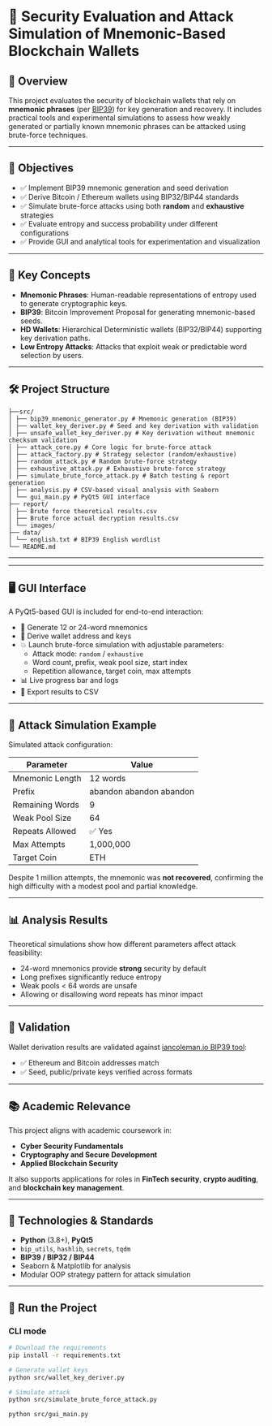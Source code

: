 # 🔐 Security Evaluation and Attack Simulation of Mnemonic-Based Blockchain Wallets

## 📘 Overview

This project evaluates the security of blockchain wallets that rely on **mnemonic phrases** (per [BIP39](https://github.com/bitcoin/bips/blob/master/bip-0039.mediawiki)) for key generation and recovery. It includes practical tools and experimental simulations to assess how weakly generated or partially known mnemonic phrases can be attacked using brute-force techniques.

---

## 🎯 Objectives

- ✅ Implement BIP39 mnemonic generation and seed derivation
- ✅ Derive Bitcoin / Ethereum wallets using BIP32/BIP44 standards
- ✅ Simulate brute-force attacks using both **random** and **exhaustive** strategies
- ✅ Evaluate entropy and success probability under different configurations
- ✅ Provide GUI and analytical tools for experimentation and visualization

---

## 🧠 Key Concepts

- **Mnemonic Phrases**: Human-readable representations of entropy used to generate cryptographic keys.
- **BIP39**: Bitcoin Improvement Proposal for generating mnemonic-based seeds.
- **HD Wallets**: Hierarchical Deterministic wallets (BIP32/BIP44) supporting key derivation paths.
- **Low Entropy Attacks**: Attacks that exploit weak or predictable word selection by users.

---

## 🛠️ Project Structure
```
├──src/
│ ├── bip39_mnemonic_generator.py # Mnemonic generation (BIP39)
│ ├── wallet_key_deriver.py # Seed and key derivation with validation
│ ├── unsafe_wallet_key_deriver.py # Key derivation without mnemonic checksum validation
│ ├── attack_core.py # Core logic for brute-force attack
│ ├── attack_factory.py # Strategy selector (random/exhaustive)
│ ├── random_attack.py # Random brute-force strategy
│ ├── exhaustive_attack.py # Exhaustive brute-force strategy
│ ├── simulate_brute_force_attack.py # Batch testing & report generation
│ ├── analysis.py # CSV-based visual analysis with Seaborn
│ └── gui_main.py # PyQt5 GUI interface
├── report/
│ ├── Brute force theoretical results.csv
│ ├── Brute force actual decryption results.csv
│ └── images/
├── data/
│ └── english.txt # BIP39 English wordlist
└── README.md
```
---


---

## 🖥️ GUI Interface

A PyQt5-based GUI is included for end-to-end interaction:

- 🔐 Generate 12 or 24-word mnemonics
- 🧬 Derive wallet address and keys
- 💥 Launch brute-force simulation with adjustable parameters:
  - Attack mode: `random` / `exhaustive`
  - Word count, prefix, weak pool size, start index
  - Repetition allowance, target coin, max attempts
- 📊 Live progress bar and logs
- 💾 Export results to CSV

---

## 🧪 Attack Simulation Example

Simulated attack configuration:

| Parameter        | Value                          |
|------------------|--------------------------------|
| Mnemonic Length  | 12 words                       |
| Prefix           | abandon abandon abandon        |
| Remaining Words  | 9                              |
| Weak Pool Size   | 64                             |
| Repeats Allowed  | ✅ Yes                         |
| Max Attempts     | 1,000,000                      |
| Target Coin      | ETH                            |

Despite 1 million attempts, the mnemonic was **not recovered**, confirming the high difficulty with a modest pool and partial knowledge.

---

## 📊 Analysis Results

Theoretical simulations show how different parameters affect attack feasibility:

- 24-word mnemonics provide **strong** security by default
- Long prefixes significantly reduce entropy
- Weak pools < 64 words are unsafe
- Allowing or disallowing word repeats has minor impact

---

## 🔎 Validation

Wallet derivation results are validated against [iancoleman.io BIP39 tool](https://iancoleman.io/bip39):

- ✅ Ethereum and Bitcoin addresses match
- ✅ Seed, public/private keys verified across formats

---

## 📚 Academic Relevance

This project aligns with academic coursework in:

- **Cyber Security Fundamentals**
- **Cryptography and Secure Development**
- **Applied Blockchain Security**

It also supports applications for roles in **FinTech security**, **crypto auditing**, and **blockchain key management**.

---

## 🧰 Technologies & Standards

- **Python** (3.8+), **PyQt5**
- `bip_utils`, `hashlib`, `secrets`, `tqdm`
- **BIP39 / BIP32 / BIP44**
- Seaborn & Matplotlib for analysis
- Modular OOP strategy pattern for attack simulation

---

## 🚀 Run the Project

### CLI mode

```bash
# Download the requirements
pip install -r requirements.txt

# Generate wallet keys
python src/wallet_key_deriver.py

# Simulate attack
python src/simulate_brute_force_attack.py

python src/gui_main.py
